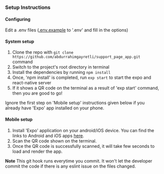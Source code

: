 ### Setup Instructions

#### Configuring

Edit a .env files ([.env.example](https://github.com/abdurrahimgayretli/support_page_app/edit/master/.env.example) to '.env' and fill in the options)

#### System setup
1. Clone the repo with `git clone https://github.com/abdurrahimgayretli/support_page_app.git` command
2. Switch to the project's root directory in terminal
3. Install the dependencies by running `npm install`
4. Once, 'npm install' is completed, run `exp start` to start the expo and react-native server
5. If it shows a QR code on the terminal as a result of 'exp start' command, then you are good to go!


Ignore the first step on 'Mobile setup' instructions given below if you already have 'Expo' app installed on your phone.

#### Mobile setup
1. Install 'Expo' application on your android/iOS device. You can find the links to Android and iOS apps [here](https://expo.io/tools#client).
2. Scan the QR code shown on the terminal.
3. Once the QR code is successfully scanned, it will take few seconds to load and render the app.

**Note** This git hook runs everytime you commit. It won't let the developer commit the code if there is any eslint issue on the files changed.